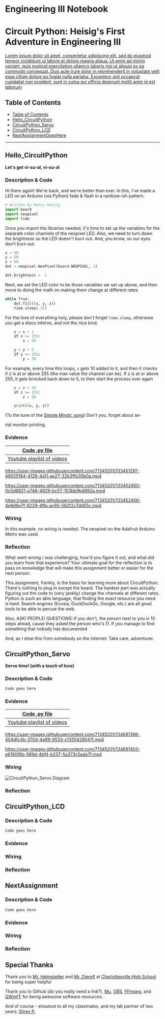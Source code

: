 # Engineering III Notebook

# Circuit Python: Heisig's First Adventure in Engineering III
[Lorem ipsum dolor sit amet, consectetur adipiscing elit, sed do eiusmod tempor incididunt ut labore et dolore magna aliqua. Ut enim ad minim veniam, quis nostrud exercitation ullamco laboris nisi ut aliquip ex ea commodo consequat. Duis aute irure dolor in reprehenderit in voluptate velit esse cillum dolore eu fugiat nulla pariatur. Excepteur sint occaecat cupidatat non proident, sunt in culpa qui officia deserunt mollit anim id est laborum](https://www.youtube.com/watch?v=dQw4w9WgXcQ)

## Table of Contents
* [Table of Contents](#TableOfContents)
* [Hello_CircuitPython](#Hello_CircuitPython)
* [CircuitPython_Servo](#CircuitPython_Servo)
* [CircuitPython_LCD](#CircuitPython_LCD)
* [NextAssignmentGoesHere](#NextAssignment)
---

## Hello_CircuitPython
**Let's get vi-su-al, vi-su-al**
### Description & Code
Hi there again! We're back, and we're better than ever. In this, I've made a LED on an Arduino (via Python) fade & flash in a rainbow-ish pattern. 

```python
# Written by Henry Heisig
import board
import neopixel
import time
```
Once you import the libraries needed, it's time to set up the variables for the separate color channels of the neopixel LED. Also, we need to turn down the brightness so the LED doesn't burn out. And, you know, so our eyes don't burn out.
```python
x = 50
y = 50
z = 50
dot = neopixel.NeoPixel(board.NEOPIXEL, 1)

dot.brightness = .1
```
Next, we set the LED color to be those variables we set up above, and then move to doing the math on making them change at different rates.
```python
while True:
    dot.fill((x, y, z))
    time.sleep(.25)
```
For the love of everything holy, please don't forget ```time.sleep```, otherwise you get a disco inferno, and not the nice kind.
```python
    x = x + 1
    if x >= 255:
        x = 50

    y = y + 5
    if y >= 255:
        y = 50
```
For example, every time this loops, ```z``` gets 10 added to it, and then it checks if z is at or above 255 (the max value the channel can be). If z is at or above 255, it gets knocked back down to 5, to then start the process over again
```python
    z = z + 10
    if z >= 255:
        z = 50

    print((x, y, z))
```
(To the tune of the [Simple Minds' song](https://youtu.be/CdqoNKCCt7A?t=54)) Don't you, forget about se-

rial monitor printing.

### Evidence
| [Code .py file](https://github.com/hheisig51/VigilantWaddle/blob/main/Code/9.1.21%20-%20Neopixel.py)  |
| ---- |
| [Youtube playlist of videos](https://youtube.com/playlist?list=PLWQhE570pqHrpQAAHPEJapQYsuC3Ob_V9)  |

https://user-images.githubusercontent.com/71345201/133451297-49025164-4126-4a11-ae27-32b3ffb30b0a.mp4

https://user-images.githubusercontent.com/71345201/133452450-0c0d6621-a748-4929-bc57-153bb9b4892a.mp4

https://user-images.githubusercontent.com/71345201/133452459-4e8d6e7f-8229-4ffa-ac65-582f2c7dd55c.mp4

### Wiring

In this example, no wiring is needed. The neopixel on the Adafruit Arduino Metro was used.

### Reflection
What went wrong / was challenging, how'd you figure it out, and what did you learn from that experience?  Your ultimate goal for the reflection is to pass on knowledge that will make this assignment better or easier for the next person.

This assignment, frankly, is the basis for learning more about CircuitPython. There's nothing to plug in except the board. The hardest part was actually figuring out the code to (very jankily) change the channels at different rates. Python is such an able language, that finding the exact resource you need is hard. Search engines (Ecosia, DuckDuckGo, Google, etc.) are all good tools to be able to peruse the web.

Also, ASK! PEOPLE! QUESTIONS! If you don't, the person next to you is 10 steps ahead, cause they asked the person who's 11. If you manage to find something that nobody has documented 

And, as I steal this from somebody on the internet: Take care, adventurer.

## CircuitPython_Servo
  **Servo time! (with a *touch* of love)**
### Description & Code

```python
Code goes here

```

### Evidence
| [Code .py file](https://github.com/hheisig51/VigilantWaddle/blob/main/Code/9.15.21%20-%20CircuitPython%20Servo.py)  |
| ---- |
| [Youtube playlist of videos](https://www.youtube.com/playlist?list=PLWQhE570pqHqSyWS2b8-lJPu_HJ_XI2gx)  |


https://user-images.githubusercontent.com/71345201/134691396-404dfc4b-370d-4e89-9533-c13554280411.mp4


https://user-images.githubusercontent.com/71345201/134691403-e6190f6b-589d-4bf4-b237-5a373c5ada7f.mp4


### Wiring

![CircuitPython_Servo Diagram](https://github.com/hheisig51/VigilantWaddle/blob/737225ae15fab4132b5da76ac255e177d2cec86b/Diagrams/Renders/CircuitPython_Servo.png)

### Reflection




## CircuitPython_LCD

### Description & Code

```python
Code goes here

```

### Evidence

### Wiring

### Reflection





## NextAssignment

### Description & Code

```python
Code goes here

```

### Evidence

### Wiring

### Reflection

## Special Thanks
Thank you to [Mr. Helmstetter](https://github.com/Helmstk1) and [Mr. Dierolf](https://github.com/david-dierolf) at [Charlottesville High School](https://github.com/chssigma/) for being super helpful 

Thank you to Github (do you really need a link?), [Mu](https://codewith.mu/), [OBS](https://obsproject.com/), [FFmpeg](https://www.ffmpeg.org/), and [QWinFF](https://qwinff.github.io/) for being awesome software resources.

And of course - shoutout to all my classmates, and my lab partner of two years; [Shrey P.](https://github.com/shrey45)
